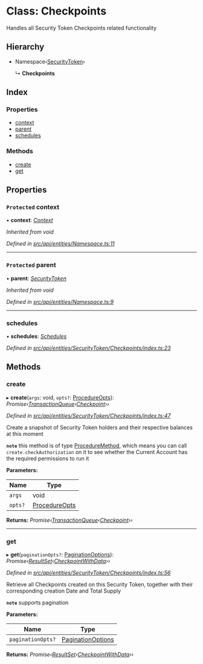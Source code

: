 # Class: Checkpoints

Handles all Security Token Checkpoints related functionality

## Hierarchy

* Namespace‹[SecurityToken](securitytoken.md)›

  ↳ **Checkpoints**

## Index

### Properties

* [context](checkpoints.md#protected-context)
* [parent](checkpoints.md#protected-parent)
* [schedules](checkpoints.md#schedules)

### Methods

* [create](checkpoints.md#create)
* [get](checkpoints.md#get)

## Properties

### `Protected` context

• **context**: *[Context](context.md)*

*Inherited from void*

*Defined in [src/api/entities/Namespace.ts:11](https://github.com/PolymathNetwork/polymesh-sdk/blob/56921667/src/api/entities/Namespace.ts#L11)*

___

### `Protected` parent

• **parent**: *[SecurityToken](securitytoken.md)*

*Inherited from void*

*Defined in [src/api/entities/Namespace.ts:9](https://github.com/PolymathNetwork/polymesh-sdk/blob/56921667/src/api/entities/Namespace.ts#L9)*

___

###  schedules

• **schedules**: *[Schedules](schedules.md)*

*Defined in [src/api/entities/SecurityToken/Checkpoints/index.ts:23](https://github.com/PolymathNetwork/polymesh-sdk/blob/56921667/src/api/entities/SecurityToken/Checkpoints/index.ts#L23)*

## Methods

###  create

▸ **create**(`args`: void, `opts?`: [ProcedureOpts](../interfaces/procedureopts.md)): *Promise‹[TransactionQueue](transactionqueue.md)‹[Checkpoint](checkpoint.md)››*

*Defined in [src/api/entities/SecurityToken/Checkpoints/index.ts:47](https://github.com/PolymathNetwork/polymesh-sdk/blob/56921667/src/api/entities/SecurityToken/Checkpoints/index.ts#L47)*

Create a snapshot of Security Token holders and their respective balances at this moment

**`note`** this method is of type [ProcedureMethod](../interfaces/proceduremethod.md), which means you can call `create.checkAuthorization`
  on it to see whether the Current Account has the required permissions to run it

**Parameters:**

Name | Type |
------ | ------ |
`args` | void |
`opts?` | [ProcedureOpts](../interfaces/procedureopts.md) |

**Returns:** *Promise‹[TransactionQueue](transactionqueue.md)‹[Checkpoint](checkpoint.md)››*

___

###  get

▸ **get**(`paginationOpts?`: [PaginationOptions](../interfaces/paginationoptions.md)): *Promise‹[ResultSet](../interfaces/resultset.md)‹[CheckpointWithData](../interfaces/checkpointwithdata.md)››*

*Defined in [src/api/entities/SecurityToken/Checkpoints/index.ts:56](https://github.com/PolymathNetwork/polymesh-sdk/blob/56921667/src/api/entities/SecurityToken/Checkpoints/index.ts#L56)*

Retrieve all Checkpoints created on this Security Token, together with their corresponding creation Date and Total Supply

**`note`** supports pagination

**Parameters:**

Name | Type |
------ | ------ |
`paginationOpts?` | [PaginationOptions](../interfaces/paginationoptions.md) |

**Returns:** *Promise‹[ResultSet](../interfaces/resultset.md)‹[CheckpointWithData](../interfaces/checkpointwithdata.md)››*
